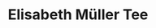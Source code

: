 ---
title: "Elisabeth Müller Tee"
url: /neumarkt-in-der-oberpfalz/elisabeth-mueller-tee/
shop: Tee
---